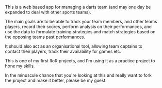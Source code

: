 This is a web based app for managing a darts team (and may one day be expanded to deal with other sports teams).

The main goals are to be able to track your team members, and other teams players, record their scores, perform analysis on their performances, and use the data to formulate training strategies and match strategies based on the opposing teams past performances.

It should also act as an organisational tool, allowing team captains to contact their players, track their availability for games etc.

This is one of my first RoR projects, and I'm using it as a practice project to hone my skills.

In the minuscule chance that you're looking at this and really want to fork the project and make it better, please be my guest.